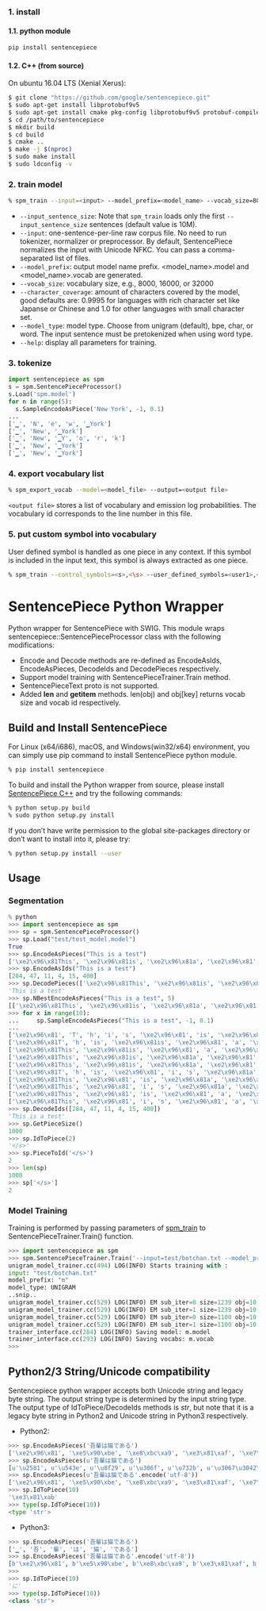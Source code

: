 ### 1. install
#### 1.1. python module
~~~bash
pip install sentencepiece
~~~
#### 1.2. C++ (from source)
On ubuntu 16.04 LTS (Xenial Xerus):
~~~bash
$ git clone "https://github.com/google/sentencepiece.git"
$ sudo apt-get install libprotobuf9v5
$ sudo apt-get install cmake pkg-config libprotobuf9v5 protobuf-compiler libprotobuf-dev libgoogle-perftools-dev 
$ cd /path/to/sentencepiece
$ mkdir build
$ cd build
$ cmake ..
$ make -j $(nproc)
$ sudo make install
$ sudo ldconfig -v
~~~

### 2. train model
~~~bash
% spm_train --input=<input> --model_prefix=<model_name> --vocab_size=8000 --character_coverage=1.0 --model_type=<type>
~~~
* ```--input_sentence_size```: Note that ```spm_train``` loads only the first ```--input_sentence_size``` sentences (default value is 10M).
* ```--input```: one-sentence-per-line raw corpus file. No need to run tokenizer, normalizer or preprocessor. By default, SentencePiece normalizes the input with Unicode NFKC. You can pass a comma-separated list of files.
* ```--model_prefix```: output model name prefix. <model_name>.model and <model_name>.vocab are generated.
* ```--vocab_size```: vocabulary size, e.g., 8000, 16000, or 32000
* ```--character_coverage```: amount of characters covered by the model, good defaults are: 0.9995 for languages with rich character set like Japanse or Chinese and 1.0 for other languages with small character set.
* ```--model_type```: model type. Choose from unigram (default), bpe, char, or word. The input sentence must be pretokenized when using word type.
* ```--help```:  display all parameters for training.


### 3. tokenize
~~~python
import sentencepiece as spm
s = spm.SentencePieceProcessor()
s.Load('spm.model')
for n in range(5):
  s.SampleEncodeAsPiece('New York', -1, 0.1)
... 
['▁', 'N', 'e', 'w', '▁York']
['▁', 'New', '▁York']
['▁', 'New', '▁Y', 'o', 'r', 'k']
['▁', 'New', '▁York']
['▁', 'New', '▁York']
~~~

### 4. export vocabulary list
~~~bash
% spm_export_vocab --model=<model_file> --output=<output file>
~~~
```<output file>``` stores a list of vocabulary and emission log probabilities. The vocabulary id corresponds to the line number in this file.

### 5. put custom symbol into vocabulary
User defined symbol is handled as one piece in any context. If this symbol is included in the input text, this symbol is always extracted as one piece.
~~~bash
% spm_train --control_symbols=<s>,<\s> --user_defined_symbols=<user1>,<user2> --input=<input file> --model_prefix=<model file> --vocab_size=8000
~~~

# SentencePiece Python Wrapper

Python wrapper for SentencePiece with SWIG. This module wraps sentencepiece::SentencePieceProcessor class with the following modifications:
* Encode and Decode methods are re-defined as EncodeAsIds, EncodeAsPieces, DecodeIds and DecodePieces respectively.
* Support model training with SentencePieceTrainer.Train method.
* SentencePieceText proto is not supported.
* Added __len__ and __getitem__ methods. len(obj) and obj[key] returns vocab size and vocab id respectively.

## Build and Install SentencePiece
For Linux (x64/i686), macOS, and Windows(win32/x64) environment, you can simply use pip command to install SentencePiece python module.

~~~bash
% pip install sentencepiece
~~~

To build and install the Python wrapper from source, please install [SentencePiece C++](https://github.com/google/sentencepiece#c-from-source) and try the following commands:
~~~bash
% python setup.py build
% sudo python setup.py install
~~~

If you don’t have write permission to the global site-packages directory or don’t want to install into it, please try:
~~~bash
% python setup.py install --user
~~~

## Usage

### Segmentation
~~~python
% python
>>> import sentencepiece as spm
>>> sp = spm.SentencePieceProcessor()
>>> sp.Load("test/test_model.model")
True
>>> sp.EncodeAsPieces("This is a test")
['\xe2\x96\x81This', '\xe2\x96\x81is', '\xe2\x96\x81a', '\xe2\x96\x81', 't', 'est']
>>> sp.EncodeAsIds("This is a test")
[284, 47, 11, 4, 15, 400]
>>> sp.DecodePieces(['\xe2\x96\x81This', '\xe2\x96\x81is', '\xe2\x96\x81a', '\xe2\x96\x81', 't', 'est'])
'This is a test'
>>> sp.NBestEncodeAsPieces("This is a test", 5)
[['\xe2\x96\x81This', '\xe2\x96\x81is', '\xe2\x96\x81a', '\xe2\x96\x81', 't', 'est'], ['\xe2\x96\x81This', '\xe2\x96\x81is', '\xe2\x96\x81a', '\xe2\x96\x81', 'te', 'st'], ['\xe2\x96\x81This', '\xe2\x96\x81is', '\xe2\x96\x81a', '\xe2\x96\x81', 'te', 's', 't'], ['\xe2\x96\x81This', '\xe2\x96\x81is', '\xe2\x96\x81a', '\xe2\x96\x81', 't', 'e', 'st'], ['\xe2\x96\x81This', '\xe2\x96\x81is', '\xe2\x96\x81a', '\xe2\x96\x81', 't', 'es', 't']]
>>> for x in range(10):
...     sp.SampleEncodeAsPieces("This is a test", -1, 0.1)
...
['\xe2\x96\x81', 'T', 'h', 'i', 's', '\xe2\x96\x81', 'is', '\xe2\x96\x81a', '\xe2\x96\x81', 't', 'e', 's', 't']
['\xe2\x96\x81T', 'h', 'is', '\xe2\x96\x81is', '\xe2\x96\x81', 'a', '\xe2\x96\x81', 't', 'est']
['\xe2\x96\x81This', '\xe2\x96\x81is', '\xe2\x96\x81', 'a', '\xe2\x96\x81', 't', 'e', 'st']
['\xe2\x96\x81This', '\xe2\x96\x81is', '\xe2\x96\x81a', '\xe2\x96\x81', 't', 'e', 'st']
['\xe2\x96\x81This', '\xe2\x96\x81is', '\xe2\x96\x81a', '\xe2\x96\x81', 't', 'e', 's', 't']
['\xe2\x96\x81T', 'h', 'is', '\xe2\x96\x81', 'i', 's', '\xe2\x96\x81a', '\xe2\x96\x81', 'te', 's', 't']
['\xe2\x96\x81This', '\xe2\x96\x81', 'is', '\xe2\x96\x81a', '\xe2\x96\x81', 'te', 's', 't']
['\xe2\x96\x81This', '\xe2\x96\x81', 'i', 's', '\xe2\x96\x81a', '\xe2\x96\x81', 't', 'e', 'st']
['\xe2\x96\x81This', '\xe2\x96\x81', 'is', '\xe2\x96\x81', 'a', '\xe2\x96\x81', 't', 'e', 'st']
['\xe2\x96\x81This', '\xe2\x96\x81', 'i', 's', '\xe2\x96\x81', 'a', '\xe2\x96\x81', 'te', 's', 't']
>>> sp.DecodeIds([284, 47, 11, 4, 15, 400])
'This is a test'
>>> sp.GetPieceSize()
1000
>>> sp.IdToPiece(2)
'</s>'
>>> sp.PieceToId('</s>')
2
>>> len(sp)
1000
>>> sp['</s>']
2
~~~

### Model Training
Training is performed by passing parameters of [spm_train](https://github.com/google/sentencepiece#train-sentencepiece-model) to  SentencePieceTrainer.Train() function.

~~~python
>>> import sentencepiece as spm
>>> spm.SentencePieceTrainer.Train('--input=test/botchan.txt --model_prefix=m --vocab_size=1000')
unigram_model_trainer.cc(494) LOG(INFO) Starts training with : 
input: "test/botchan.txt"
model_prefix: "m"
model_type: UNIGRAM
..snip..
unigram_model_trainer.cc(529) LOG(INFO) EM sub_iter=0 size=1239 obj=10.4055 num_tokens=36256 num_tokens/piece=29.2623
unigram_model_trainer.cc(529) LOG(INFO) EM sub_iter=1 size=1239 obj=10.3187 num_tokens=36256 num_tokens/piece=29.2623
unigram_model_trainer.cc(529) LOG(INFO) EM sub_iter=0 size=1100 obj=10.5285 num_tokens=37633 num_tokens/piece=34.2118
unigram_model_trainer.cc(529) LOG(INFO) EM sub_iter=1 size=1100 obj=10.4973 num_tokens=37630 num_tokens/piece=34.2091
trainer_interface.cc(284) LOG(INFO) Saving model: m.model
trainer_interface.cc(293) LOG(INFO) Saving vocabs: m.vocab
>>>
~~~

## Python2/3 String/Unicode compatibility
Sentencepiece python wrapper accepts both Unicode string and legacy byte string.
The output string type is determined by the input string type.
The output type of IdToPiece/DecodeIds methods is *str*, but note that it is a legacy byte string in Python2 and Unicode string in Python3 respectively.

* Python2:
~~~python
>>> sp.EncodeAsPieces('吾輩は猫である')
['\xe2\x96\x81', '\xe5\x90\xbe', '\xe8\xbc\xa9', '\xe3\x81\xaf', '\xe7\x8c\xab', '\xe3\x81\xa7\xe3\x81\x82\xe3\x82\x8b']
>>> sp.EncodeAsPieces(u'吾輩は猫である')
[u'\u2581', u'\u543e', u'\u8f29', u'\u306f', u'\u732b', u'\u3067\u3042\u308b']
>>> sp.EncodeAsPieces(u'吾輩は猫である'.encode('utf-8'))
['\xe2\x96\x81', '\xe5\x90\xbe', '\xe8\xbc\xa9', '\xe3\x81\xaf', '\xe7\x8c\xab', '\xe3\x81\xa7\xe3\x81\x82\xe3\x82\x8b']
>>> sp.IdToPiece(10)
'\xe3\x81\xab'
>>> type(sp.IdToPiece(10))
<type 'str'>
~~~

* Python3:
~~~python
>>> sp.EncodeAsPieces('吾輩は猫である')
['▁', '吾', '輩', 'は', '猫', 'である']
>>> sp.EncodeAsPieces('吾輩は猫である'.encode('utf-8'))
[b'\xe2\x96\x81', b'\xe5\x90\xbe', b'\xe8\xbc\xa9', b'\xe3\x81\xaf', b'\xe7\x8c\xab', b'\xe3\x81\xa7\xe3\x81\x82\xe3\x82\x8b']
>>>
>>> sp.IdToPiece(10)
'に'
>>> type(sp.IdToPiece(10))
<class 'str'>
~~~
